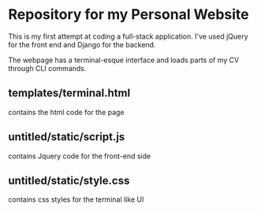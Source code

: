# Repository for my Personal Website

This is my first attempt at coding a full-stack application. I've used jQuery for the front end and Django for the backend.

The webpage has a terminal-esque interface and loads parts of my CV through CLI commands.

## templates/terminal.html

contains the html code for the page

## untitled/static/script.js

contains Jquery code for the front-end side

## untitled/static/style.css

contains css styles for the terminal like UI
